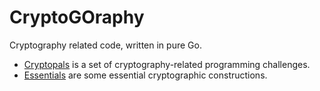 # CryptoGOraphy

Cryptography related code, written in pure Go.

- [Cryptopals](./cryptopals/) is a set of cryptography-related programming challenges.
- [Essentials](./essentials/) are some essential cryptographic constructions.
